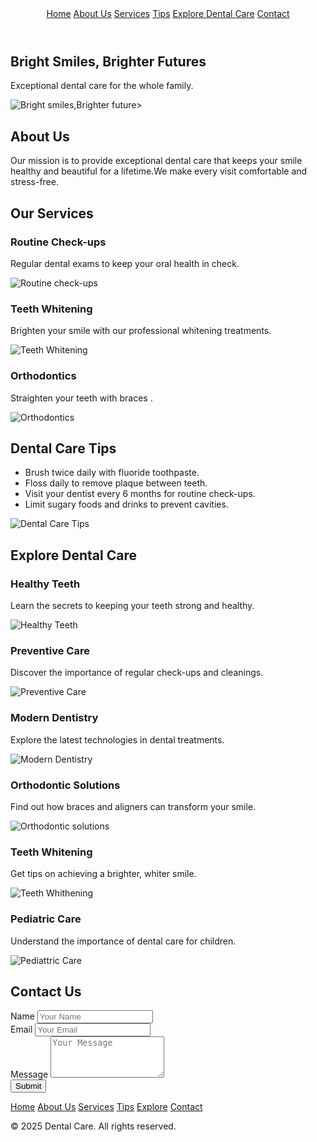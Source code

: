 <!DOCTYPE html>
<html lang="en">
<head>
  <meta charset="UTF-8">
  <meta name="viewport" content="width=device-width, initial-scale=1.0">
  <title>Dental Care</title>
  <script src="https://cdn.tailwindcss.com"></script>
</head>
<body class="bg-gray-100 font-sans">

  <header class="bg-white shadow py-4 sticky top-0 z-10">
    <div class="max-w-6xl mx-auto px-6 flex justify-around">
      <a href="#hero" class="text-gray-800 font-semibold hover:underline">Home</a>
      <a href="#about" class="text-gray-800 font-semibold hover:underline">About Us</a>
      <a href="#services" class="text-gray-800 font-semibold hover:underline">Services</a>
      <a href="#tips" class="text-gray-800 font-semibold hover:underline">Tips</a>
      <a href="#explore" class="text-gray-800 font-semibold hover:underline">Explore Dental Care</a>
      <a href="#contact" class="text-gray-800 font-semibold hover:underline">Contact</a>
    </div>
  </header>

  <section id="hero" class="bg-blue-100 py-12 text-center">
    <h1 class="text-4xl font-bold text-red-800">Bright Smiles, Brighter Futures</h1>
    <p class="text-blue-600 mt-4">Exceptional dental care for the whole family.</p>
  </section>
  <div class="md:w-1/2 mt-4 md:mt-0 md:ml-4">
  <img src="https://www.bing.com/th/id/OIP.1UC_F7b9_uolHyMwlsaFswHaE5?w=285&h=211&c=8&rs=1&qlt=90&o=6&pid=3.1&rm=2"alt="Bright smiles,Brighter future" class="w-full rounded-md">>
</div>
  <section id="about" class="py-12 px-6 text-center">
    <h2 class="text-2xl font-semibold text-red-800">About Us</h2>
    <p class="text-blue-700 mt-4 max-w-3xl mx-auto">Our mission is to provide exceptional dental care that keeps your smile healthy and beautiful for a lifetime.We make every visit comfortable and stress-free.</p>
  </section>

  <section id="services" class="py-12 bg-white">
    <div class="max-w-6xl mx-auto px-6">
      <h2 class="text-2xl font-semibold text-red-800 text-center">Our Services</h2>
      <div class="grid grid-cols-1 md:grid-cols-3 gap-6 mt-8">
        <div class="bg-gray-50 p-6 rounded-lg shadow">
          <h3 class="text-lg font-semibold text-red-800">Routine Check-ups</h3>
          <p class="text-blue-600 mt-2">Regular dental exams to keep your oral health in check.</p>
        </div>
        <div class="md:w-1/2 mt-4 md:mt-0 md:ml-4">
          <img src="https://www.bing.com/th/id/OIP.DqkCQ9F6Wr6hcuw50VHamwHaEM?w=218&h=211&c=8&rs=1&qlt=90&o=6&pid=3.1&rm=2" alt="Routine check-ups" class="w-full rounded-md">
        </div>
        <div class="bg-gray-50 p-6 rounded-lg shadow">
          <h3 class="text-lg font-semibold text-red-800">Teeth Whitening</h3>
          <p class="text-blue-600 mt-2">Brighten your smile with our professional whitening treatments.</p>
        </div>
        <div class="md:w-1/2 mt-4 md:mt-0 md:ml-4">
        <img src="https://www.bing.com/th/id/OIP.g5lMWvviRRTcqVmUhvcUmAHaDt?w=218&h=211&c=8&rs=1&qlt=90&o=6&pid=3.1&rm=2" alt="Teeth Whitening" class="w-full rounded-md">
        </div>
        <div class="bg-gray-50 p-6 rounded-lg shadow">
          <h3 class="text-lg font-semibold text-red-800">Orthodontics</h3>
          <p class="text-blue-600 mt-2">Straighten your teeth with braces .</p>
        </div>
        <div class="md:w-1/2 mt-4 md:mt-0 md:ml-4">
        <img src="https://th.bing.com/th?q=Dental+Implant+Care&w=80&h=80&c=7&o=5&pid=1.7&mkt=en-WW&cc=KE&setlang=en&adlt=moderate&t=1" alt="Orthodontics" class="w-full rounded-md">
        </div>
      </div>
    </div>
  </section>

  <section id="tips" class="py-12 px-6 bg-green-100 text-center">
    <h2 class="text-2xl font-semibold text-red-800">Dental Care Tips</h2>
    <ul class="text-blue-600 mt-4 list-disc list-inside max-w-3xl mx-auto">
      <li>Brush twice daily with fluoride toothpaste.</li>
      <li>Floss daily to remove plaque between teeth.</li>
      <li>Visit your dentist every 6 months for routine check-ups.</li>
      <li>Limit sugary foods and drinks to prevent cavities.</li>
    </ul>
  </section>
  <div class="md:w-1/2 mt-4 md:mt-0 md:ml-4">
        <img src="https://th.bing.com/th?q=Dental+Care+Products&w=120&h=120&c=1&rs=1&qlt=90&cb=1&pid=InlineBlock&mkt=en-WW&cc=KE&setlang=en&adlt=moderate&t=1&mw=247" alt="Dental Care Tips" class="w-full rounded-md">
        </div>

  <section id="explore" class="py-12 px-6 bg-white">
    <div class="max-w-6xl mx-auto">
      <h2 class="text-2xl font-semibold text-red-800 text-center">Explore Dental Care</h2>
      <div class="grid grid-cols-1 md:grid-cols-2 lg:grid-cols-3 gap-6 mt-8">
        <div class="bg-gray-50 p-4 rounded-lg shadow text-center">
          <h3 class="text-lg font-semibold text-red-800">Healthy Teeth</h3>
          <p class="text-blue-600 mt-2">Learn the secrets to keeping your teeth strong and healthy.</p>
        </div>
        <div class="md:w-1/2 mt-4 md:mt-0 md:ml-4">
          <img src="https://th.bing.com/th/id/OIP.MjY7eVaC4Ot9YgAqb0SdgwHaE8?w=234&h=180&c=7&r=0&o=5&pid=1.7" alt="Healthy Teeth" class="w-full rounded-md">
        </div>
        <div class="bg-gray-50 p-4 rounded-lg shadow text-center">
          <h3 class="text-lg font-semibold text-red-800">Preventive Care</h3>
          <p class="text-blue-600 mt-2">Discover the importance of regular check-ups and cleanings.</p>
        </div>
        <div class="md:w-1/2 mt-4 md:mt-0 md:ml-4">
          <img src="https://th.bing.com/th/id/OIP.ZD8zFR8_0MyLZYQu6Rg_vQHaE6?w=300&h=199&c=7&r=0&o=5&pid=1.7" alt="Preventive Care" class="w-full rounded-md">
        </div>
        <div class="bg-gray-50 p-4 rounded-lg shadow text-center">
          <h3 class="text-lg font-semibold text-red-800">Modern Dentistry</h3>
          <p class="text-blue-600 mt-2">Explore the latest technologies in dental treatments.</p>
        </div>
         <div class="md:w-1/2 mt-4 md:mt-0 md:ml-4">
          <img src="https://th.bing.com/th?id=OIF.Jybw5%2fpCxUqYi2sSycY00Q&w=291&h=194&c=7&r=0&o=5&pid=1.7" alt="Modern Dentistry" class="w-full rounded-md">
        </div>
        <div class="bg-gray-50 p-4 rounded-lg shadow text-center">
          <h3 class="text-lg font-semibold text-red-800">Orthodontic Solutions</h3>
          <p class="text-blue-600 mt-2">Find out how braces and aligners can transform your smile.</p>
        </div>
        <div class="md:w-1/2 mt-4 md:mt-0 md:ml-4">
          <img src="https://th.bing.com/th?id=OIF.OOMs2aNcaco83%2bO2rQjHeQ&w=316&h=143&c=7&r=0&o=5&pid=1.7" alt="Orthodontic solutions" class="w-full rounded-md">
        </div>
        <div class="bg-gray-50 p-4 rounded-lg shadow text-center">
          <h3 class="text-lg font-semibold text-red-800">Teeth Whitening</h3>
          <p class="text-blue-600 mt-2">Get tips on achieving a brighter, whiter smile.</p>
        </div>
         <div class="md:w-1/2 mt-4 md:mt-0 md:ml-4">
          <img src="https://th.bing.com/th/id/OIP.ZD8zFR8_0MyLZYQu6Rg_vQHaE6?w=300&h=199&c=7&r=0&o=5&pid=1.7" alt="Teeth Whithening" class="w-full rounded-md">
        </div>
        <div class="bg-gray-50 p-4 rounded-lg shadow text-center">
          <h3 class="text-lg font-semibold text-red-800">Pediatric Care</h3>
          <p class="text-blue-600 mt-2">Understand the importance of dental care for children.</p>
        </div>
         <div class="md:w-1/2 mt-4 md:mt-0 md:ml-4">
          <img src="https://th.bing.com/th/id/OIP.5imOhFLbWEKv7Rqnb9s0NQHaHa?w=140&h=180&c=7&r=0&o=5&pid=1.7" alt="Pediattric Care" class="w-full rounded-md">
        </div>
      </div>
    </div>
  </section>

  <section id="contact" class="py-12 px-6 bg-white">
    <h2 class="text-2xl font-semibold text-red-800 text-center">Contact Us</h2>
    <form class="max-w-lg mx-auto mt-8 bg-gray-50 p-6 rounded-lg shadow">
      <div class="mb-4">
        <label for="name" class="block text-green-800 font-medium">Name</label>
        <input type="text" id="name" class="w-full mt-2 p-2 border rounded-lg" placeholder="Your Name">
      </div>
      <div class="mb-4">
        <label for="email" class="block text-green-800 font-medium">Email</label>
        <input type="email" id="email" class="w-full mt-2 p-2 border rounded-lg" placeholder="Your Email">
      </div>
      <div class="mb-4">
        <label for="message" class="block text-green-800 font-medium">Message</label>
        <textarea id="message" rows="4" class="w-full mt-2 p-2 border rounded-lg" placeholder="Your Message"></textarea>
      </div>
      <button type="submit" class="bg-blue-500 text-white px-4 py-2 rounded-lg hover:bg-blue-600">Submit</button>
    </form>
  </section>

  <footer class="bg-gray-800 text-white py-6">
    <div class="max-w-6xl mx-auto px-6">
      <div class="grid grid-cols-1 md:grid-cols-4 gap-4 text-center md:text-left">
        <a href="#hero" class="text-sm hover:underline">Home</a>
        <a href="#about" class="text-sm hover:underline">About Us</a>
        <a href="#services" class="text-sm hover:underline">Services</a>
        <a href="#tips" class="text-sm hover:underline">Tips</a>
        <a href="#explore" class="text-sm hover:underline">Explore</a>
        <a href="#contact" class="text-sm hover:underline">Contact</a>
      </div>
      <p class="text-center text-blue-400 text-xs mt-4">&copy; 2025 Dental Care. All rights reserved.</p>
    </div>
  </footer>

</body>
</html>
